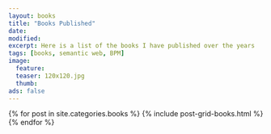 ```yaml
---
layout: books
title: "Books Published"
date: 
modified:
excerpt: Here is a list of the books I have published over the years
tags: [books, semantic web, BPM]
image:
  feature:
  teaser: 120x120.jpg
  thumb:
ads: false
---
```


<div class="tiles">
{% for post in site.categories.books %}
	{% include post-grid-books.html %}
{% endfor %}
</div><!-- /.tiles -->